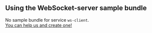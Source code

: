 ## Using the WebSocket-server sample bundle

No sample bundle for service `ws-client`.  
[You can help us and create one!](https://github.com/codeoverflow-org/nodecg-io/blob/master/docs/docs/contribute.md)